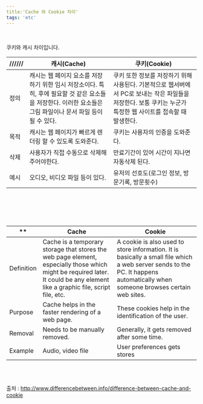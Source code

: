 ```yaml
---
title:'Cache 와 Cookie 차이'
tags: 'etc'
---
```


<br>

쿠키와 캐시 차이입니다.

| ////// | 캐시(Cache)                                                  | 쿠키(Cookie)                                                 |
| ------ | ------------------------------------------------------------ | ------------------------------------------------------------ |
| 정의   | 캐시는 웹 페이지 요소를 저장하기 위한 임시 저장소이다. 특히, 후에 필요할 것 같은 요소들을 저장한다. 이러한 요소들은 그림 파일이나 문서 파일 등이 될 수 있다. | 쿠키 또한 정보를 저장하기 위해 사용된다. 기본적으로 웹서버에서 PC로 보내는 작은 파일들을 저장한다. 보통 쿠키는 누군가 특정한 웹 사이트를 접속할 때 발생한다. |
| 목적   | 캐시는 웹 페이지가 빠르게 렌더링 할 수 있도록 도와준다.      | 쿠키는 사용자의 인증을 도와준다.                             |
| 삭제   | 사용자가 직접 수동으로 삭제해주어야한다.                     | 만료기간이 있어 시간이 지나면 자동삭제 된다.                 |
| 예시   | 오디오, 비디오 파일 등이 있다.                               | 유저의 선호도(로그인 정보, 방문기록, 방문횟수)               |

<br>

<br>

<Br>

<br>

| **         | Cache                                                        | Cookie                                                       |
| ---------- | ------------------------------------------------------------ | ------------------------------------------------------------ |
| Definition | Cache is a temporary storage that stores the web page element, especially those which might be required later. It could be any element like a graphic file, script file, etc. | A cookie is also used to store information. It is basically a small file which a web server sends to the PC. It happens automatically when someone browses certain web sites. |
| Purpose    | Cache helps in the faster rendering of a web page.           | These cookies help in the identification of the user.        |
| Removal    | Needs to be manually removed.                                | Generally, it gets removed after some time.                  |
| Example    | Audio, video file                                            | User preferences gets stores                                 |

<br>

<br>

출처 : http://www.differencebetween.info/difference-between-cache-and-cookie